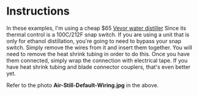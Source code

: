 # Instructions

In these examples, I'm using a cheap $65 [Vevor water distiller](https://www.amazon.com/dp/B0CN2SBJLT) Since its thermal control is a 100C/212F snap switch. If you are using a unit that is only for ethanol distillation, you're going to need to bypass your snap switch. Simply remove the wires from it and insert them together. You will need to remove the heat shrink tubing in order to do this. Once you have them connected, simply wrap the connection with electrical tape. If you have heat shrink tubing and blade connector couplers, that's even better yet.

Refer to the photo **Air-Still-Default-Wiring.jpg** in the above.
